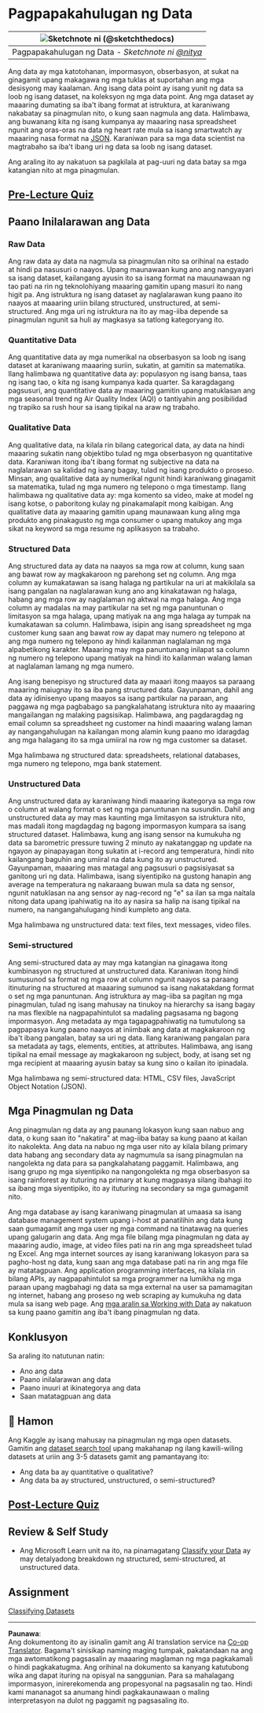 <!--
CO_OP_TRANSLATOR_METADATA:
{
  "original_hash": "356d12cffc3125db133a2d27b827a745",
  "translation_date": "2025-08-28T02:45:54+00:00",
  "source_file": "1-Introduction/03-defining-data/README.md",
  "language_code": "tl"
}
-->
# Pagpapakahulugan ng Data

|![ Sketchnote ni [(@sketchthedocs)](https://sketchthedocs.dev) ](../../sketchnotes/03-DefiningData.png)|
|:---:|
|Pagpapakahulugan ng Data - _Sketchnote ni [@nitya](https://twitter.com/nitya)_ |

Ang data ay mga katotohanan, impormasyon, obserbasyon, at sukat na ginagamit upang makagawa ng mga tuklas at suportahan ang mga desisyong may kaalaman. Ang isang data point ay isang yunit ng data sa loob ng isang dataset, na koleksyon ng mga data point. Ang mga dataset ay maaaring dumating sa iba't ibang format at istruktura, at karaniwang nakabatay sa pinagmulan nito, o kung saan nagmula ang data. Halimbawa, ang buwanang kita ng isang kumpanya ay maaaring nasa spreadsheet ngunit ang oras-oras na data ng heart rate mula sa isang smartwatch ay maaaring nasa format na [JSON](https://stackoverflow.com/a/383699). Karaniwan para sa mga data scientist na magtrabaho sa iba't ibang uri ng data sa loob ng isang dataset.

Ang araling ito ay nakatuon sa pagkilala at pag-uuri ng data batay sa mga katangian nito at mga pinagmulan.

## [Pre-Lecture Quiz](https://purple-hill-04aebfb03.1.azurestaticapps.net/quiz/4)

## Paano Inilalarawan ang Data

### Raw Data
Ang raw data ay data na nagmula sa pinagmulan nito sa orihinal na estado at hindi pa nasusuri o naayos. Upang maunawaan kung ano ang nangyayari sa isang dataset, kailangang ayusin ito sa isang format na mauunawaan ng tao pati na rin ng teknolohiyang maaaring gamitin upang masuri ito nang higit pa. Ang istruktura ng isang dataset ay naglalarawan kung paano ito naayos at maaaring uriin bilang structured, unstructured, at semi-structured. Ang mga uri ng istruktura na ito ay mag-iiba depende sa pinagmulan ngunit sa huli ay magkasya sa tatlong kategoryang ito.

### Quantitative Data
Ang quantitative data ay mga numerikal na obserbasyon sa loob ng isang dataset at karaniwang maaaring suriin, sukatin, at gamitin sa matematika. Ilang halimbawa ng quantitative data ay: populasyon ng isang bansa, taas ng isang tao, o kita ng isang kumpanya kada quarter. Sa karagdagang pagsusuri, ang quantitative data ay maaaring gamitin upang matuklasan ang mga seasonal trend ng Air Quality Index (AQI) o tantiyahin ang posibilidad ng trapiko sa rush hour sa isang tipikal na araw ng trabaho.

### Qualitative Data
Ang qualitative data, na kilala rin bilang categorical data, ay data na hindi maaaring sukatin nang objektibo tulad ng mga obserbasyon ng quantitative data. Karaniwan itong iba't ibang format ng subjective na data na naglalarawan sa kalidad ng isang bagay, tulad ng isang produkto o proseso. Minsan, ang qualitative data ay numerikal ngunit hindi karaniwang ginagamit sa matematika, tulad ng mga numero ng telepono o mga timestamp. Ilang halimbawa ng qualitative data ay: mga komento sa video, make at model ng isang kotse, o paboritong kulay ng pinakamalapit mong kaibigan. Ang qualitative data ay maaaring gamitin upang maunawaan kung aling mga produkto ang pinakagusto ng mga consumer o upang matukoy ang mga sikat na keyword sa mga resume ng aplikasyon sa trabaho.

### Structured Data
Ang structured data ay data na naayos sa mga row at column, kung saan ang bawat row ay magkakaroon ng parehong set ng column. Ang mga column ay kumakatawan sa isang halaga ng partikular na uri at makikilala sa isang pangalan na naglalarawan kung ano ang kinakatawan ng halaga, habang ang mga row ay naglalaman ng aktwal na mga halaga. Ang mga column ay madalas na may partikular na set ng mga panuntunan o limitasyon sa mga halaga, upang matiyak na ang mga halaga ay tumpak na kumakatawan sa column. Halimbawa, isipin ang isang spreadsheet ng mga customer kung saan ang bawat row ay dapat may numero ng telepono at ang mga numero ng telepono ay hindi kailanman naglalaman ng mga alpabetikong karakter. Maaaring may mga panuntunang inilapat sa column ng numero ng telepono upang matiyak na hindi ito kailanman walang laman at naglalaman lamang ng mga numero.

Ang isang benepisyo ng structured data ay maaari itong maayos sa paraang maaaring maiugnay ito sa iba pang structured data. Gayunpaman, dahil ang data ay idinisenyo upang maayos sa isang partikular na paraan, ang paggawa ng mga pagbabago sa pangkalahatang istruktura nito ay maaaring mangailangan ng malaking pagsisikap. Halimbawa, ang pagdaragdag ng email column sa spreadsheet ng customer na hindi maaaring walang laman ay nangangahulugan na kailangan mong alamin kung paano mo idaragdag ang mga halagang ito sa mga umiiral na row ng mga customer sa dataset.

Mga halimbawa ng structured data: spreadsheets, relational databases, mga numero ng telepono, mga bank statement.

### Unstructured Data
Ang unstructured data ay karaniwang hindi maaaring ikategorya sa mga row o column at walang format o set ng mga panuntunan na susundin. Dahil ang unstructured data ay may mas kaunting mga limitasyon sa istruktura nito, mas madali itong magdagdag ng bagong impormasyon kumpara sa isang structured dataset. Halimbawa, kung ang isang sensor na kumukuha ng data sa barometric pressure tuwing 2 minuto ay nakatanggap ng update na ngayon ay pinapayagan itong sukatin at i-record ang temperatura, hindi nito kailangang baguhin ang umiiral na data kung ito ay unstructured. Gayunpaman, maaaring mas matagal ang pagsusuri o pagsisiyasat sa ganitong uri ng data. Halimbawa, isang siyentipiko na gustong hanapin ang average na temperatura ng nakaraang buwan mula sa data ng sensor, ngunit natuklasan na ang sensor ay nag-record ng "e" sa ilan sa mga naitala nitong data upang ipahiwatig na ito ay nasira sa halip na isang tipikal na numero, na nangangahulugang hindi kumpleto ang data.

Mga halimbawa ng unstructured data: text files, text messages, video files.

### Semi-structured
Ang semi-structured data ay may mga katangian na ginagawa itong kumbinasyon ng structured at unstructured data. Karaniwan itong hindi sumusunod sa format ng mga row at column ngunit naayos sa paraang itinuturing na structured at maaaring sumunod sa isang nakatakdang format o set ng mga panuntunan. Ang istruktura ay mag-iiba sa pagitan ng mga pinagmulan, tulad ng isang mahusay na tinukoy na hierarchy sa isang bagay na mas flexible na nagpapahintulot sa madaling pagsasama ng bagong impormasyon. Ang metadata ay mga tagapagpahiwatig na tumutulong sa pagpapasya kung paano naayos at iniimbak ang data at magkakaroon ng iba't ibang pangalan, batay sa uri ng data. Ilang karaniwang pangalan para sa metadata ay tags, elements, entities, at attributes. Halimbawa, ang isang tipikal na email message ay magkakaroon ng subject, body, at isang set ng mga recipient at maaaring ayusin batay sa kung sino o kailan ito ipinadala.

Mga halimbawa ng semi-structured data: HTML, CSV files, JavaScript Object Notation (JSON).

## Mga Pinagmulan ng Data

Ang pinagmulan ng data ay ang paunang lokasyon kung saan nabuo ang data, o kung saan ito "nakatira" at mag-iiba batay sa kung paano at kailan ito nakolekta. Ang data na nabuo ng mga user nito ay kilala bilang primary data habang ang secondary data ay nagmumula sa isang pinagmulan na nangolekta ng data para sa pangkalahatang paggamit. Halimbawa, ang isang grupo ng mga siyentipiko na nangongolekta ng mga obserbasyon sa isang rainforest ay ituturing na primary at kung magpasya silang ibahagi ito sa ibang mga siyentipiko, ito ay ituturing na secondary sa mga gumagamit nito.

Ang mga database ay isang karaniwang pinagmulan at umaasa sa isang database management system upang i-host at panatilihin ang data kung saan gumagamit ang mga user ng mga command na tinatawag na queries upang galugarin ang data. Ang mga file bilang mga pinagmulan ng data ay maaaring audio, image, at video files pati na rin ang mga spreadsheet tulad ng Excel. Ang mga internet sources ay isang karaniwang lokasyon para sa pagho-host ng data, kung saan ang mga database pati na rin ang mga file ay matatagpuan. Ang application programming interfaces, na kilala rin bilang APIs, ay nagpapahintulot sa mga programmer na lumikha ng mga paraan upang magbahagi ng data sa mga external na user sa pamamagitan ng internet, habang ang proseso ng web scraping ay kumukuha ng data mula sa isang web page. Ang [mga aralin sa Working with Data](../../../../../../../../../2-Working-With-Data) ay nakatuon sa kung paano gamitin ang iba't ibang pinagmulan ng data.

## Konklusyon

Sa araling ito natutunan natin:

- Ano ang data
- Paano inilalarawan ang data
- Paano inuuri at ikinategorya ang data
- Saan matatagpuan ang data

## 🚀 Hamon

Ang Kaggle ay isang mahusay na pinagmulan ng mga open datasets. Gamitin ang [dataset search tool](https://www.kaggle.com/datasets) upang makahanap ng ilang kawili-wiling datasets at uriin ang 3-5 datasets gamit ang pamantayang ito:

- Ang data ba ay quantitative o qualitative?
- Ang data ba ay structured, unstructured, o semi-structured?

## [Post-Lecture Quiz](https://purple-hill-04aebfb03.1.azurestaticapps.net/quiz/5)

## Review & Self Study

- Ang Microsoft Learn unit na ito, na pinamagatang [Classify your Data](https://docs.microsoft.com/en-us/learn/modules/choose-storage-approach-in-azure/2-classify-data) ay may detalyadong breakdown ng structured, semi-structured, at unstructured data.

## Assignment

[Classifying Datasets](assignment.md)

---

**Paunawa**:  
Ang dokumentong ito ay isinalin gamit ang AI translation service na [Co-op Translator](https://github.com/Azure/co-op-translator). Bagama't sinisikap naming maging tumpak, pakatandaan na ang mga awtomatikong pagsasalin ay maaaring maglaman ng mga pagkakamali o hindi pagkakatugma. Ang orihinal na dokumento sa kanyang katutubong wika ang dapat ituring na opisyal na sanggunian. Para sa mahalagang impormasyon, inirerekomenda ang propesyonal na pagsasalin ng tao. Hindi kami mananagot sa anumang hindi pagkakaunawaan o maling interpretasyon na dulot ng paggamit ng pagsasaling ito.
